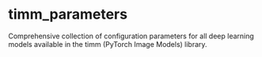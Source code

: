 # timm_parameters
Comprehensive collection of configuration parameters for all deep learning models available in the timm (PyTorch Image Models) library.


